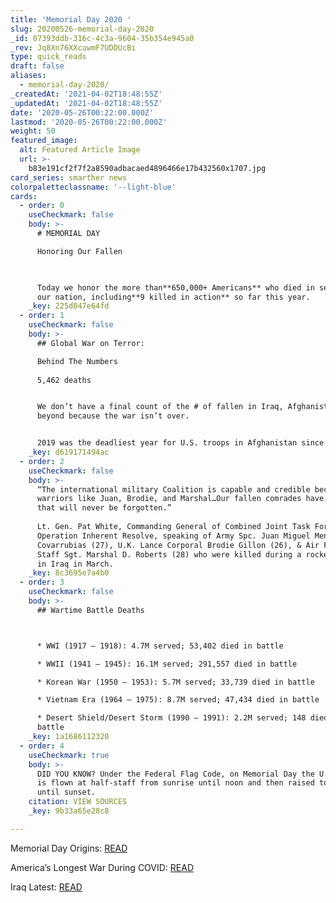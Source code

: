 ```yaml
---
title: 'Memorial Day 2020 '
slug: 20200526-memorial-day-2020
_id: 07393ddb-316c-4c3a-9604-35b354e945a0
_rev: Jq8Xn76XXcuwmF7UDDUcBi
type: quick_reads
draft: false
aliases:
  - memorial-day-2020/
_createdAt: '2021-04-02T18:48:55Z'
_updatedAt: '2021-04-02T18:48:55Z'
date: '2020-05-26T00:22:00.000Z'
lastmod: '2020-05-26T00:22:00.000Z'
weight: 50
featured_image:
  alt: Featured Article Image
  url: >-
    b83e191cf2f7f2a8590adbacaed4896466e17b432560x1707.jpg
card_series: smarther news
colorpaletteclassname: '--light-blue'
cards:
  - order: 0
    useCheckmark: false
    body: >-
      # MEMORIAL DAY  

      Honoring Our Fallen  
        


      Today we honor the more than**650,000+ Americans** who died in service to
      our nation, including**9 killed in action** so far this year.
    _key: 225d047e64fd
  - order: 1
    useCheckmark: false
    body: >-
      ## Global War on Terror:  

      Behind The Numbers  
        
      5,462 deaths


      We don’t have a final count of the # of fallen in Iraq, Afghanistan, and
      beyond because the war isn’t over.


      2019 was the deadliest year for U.S. troops in Afghanistan since 2014.
    _key: d619171494ac
  - order: 2
    useCheckmark: false
    body: >-
      “The international military Coalition is capable and credible because of
      warriors like Juan, Brodie, and Marshal…Our fallen comrades have a legacy
      that will never be forgotten.”  
        
      Lt. Gen. Pat White, Commanding General of Combined Joint Task Force -
      Operation Inherent Resolve, speaking of Army Spc. Juan Miguel Mendez
      Covarrubias (27), U.K. Lance Corporal Brodie Gillon (26), & Air Force
      Staff Sgt. Marshal D. Roberts (28) who were killed during a rocket attack
      in Iraq in March.
    _key: 8c3695e7a4b0
  - order: 3
    useCheckmark: false
    body: >-
      ## Wartime Battle Deaths  



      * WWI (1917 – 1918): 4.7M served; 53,402 died in battle

      * WWII (1941 – 1945): 16.1M served; 291,557 died in battle

      * Korean War (1950 – 1953): 5.7M served; 33,739 died in battle

      * Vietnam Era (1964 – 1975): 8.7M served; 47,434 died in battle

      * Desert Shield/Desert Storm (1990 – 1991): 2.2M served; 148 died in
      battle
    _key: 1a1686112320
  - order: 4
    useCheckmark: true
    body: >-
      DID YOU KNOW? Under the Federal Flag Code, on Memorial Day the U.S. flag
      is flown at half-staff from sunrise until noon and then raised to the top
      until sunset.
    citation: VIEW SOURCES
    _key: 9b33a65e28c8

---
```

Memorial Day Origins: [READ](https://smarthernews.com/memorial-day-origins/)

America’s Longest War During COVID: [READ](https://smarthernews.com/americas-longest-war-during-wartime-with-covid/)

Iraq Latest: [READ](https://smarthernews.com/iraq-latest/)